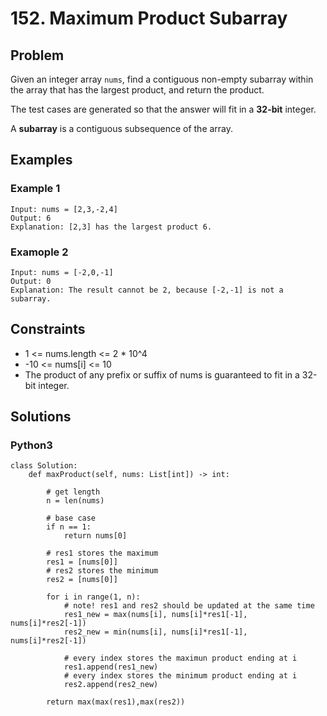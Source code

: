 # 152. Maximum Product Subarray

## Problem

Given an integer array `nums`, find a contiguous non-empty subarray within the array that has the largest product, and return the product.

The test cases are generated so that the answer will fit in a **32-bit** integer.

A **subarray** is a contiguous subsequence of the array.

## Examples

### Example 1

```
Input: nums = [2,3,-2,4]
Output: 6
Explanation: [2,3] has the largest product 6.
```

### Examople 2

```
Input: nums = [-2,0,-1]
Output: 0
Explanation: The result cannot be 2, because [-2,-1] is not a subarray.
```

## Constraints

* 1 <= nums.length <= 2 * 10^4
* -10 <= nums[i] <= 10
* The product of any prefix or suffix of nums is guaranteed to fit in a 32-bit integer.

## Solutions

### Python3

```
class Solution:
    def maxProduct(self, nums: List[int]) -> int:
        
        # get length
        n = len(nums)
        
        # base case
        if n == 1:
            return nums[0]
        
        # res1 stores the maximum
        res1 = [nums[0]]
        # res2 stores the minimum
        res2 = [nums[0]]
        
        for i in range(1, n):
            # note! res1 and res2 should be updated at the same time
            res1_new = max(nums[i], nums[i]*res1[-1], nums[i]*res2[-1])
            res2_new = min(nums[i], nums[i]*res1[-1], nums[i]*res2[-1])
            
            # every index stores the maximun product ending at i
            res1.append(res1_new)
            # every index stores the minimum product ending at i
            res2.append(res2_new)

        return max(max(res1),max(res2))
```
